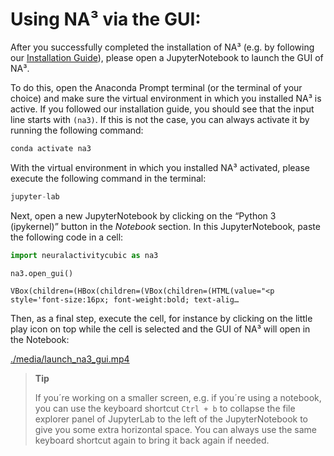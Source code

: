 # Using NA³ via the GUI:


<!-- WARNING: THIS FILE WAS AUTOGENERATED! DO NOT EDIT! -->

After you successfully completed the installation of NA³ (e.g. by
following our [Installation
Guide](https://indoc-research.github.io/NeuralActivityCubic/installation.html)),
please open a JupyterNotebook to launch the GUI of NA³.

To do this, open the Anaconda Prompt terminal (or the terminal of your
choice) and make sure the virtual environment in which you installed NA³
is active. If you followed our installation guide, you should see that
the input line starts with `(na3)`. If this is not the case, you can
always activate it by running the following command:

``` python
conda activate na3
```

With the virtual environment in which you installed NA³ activated,
please execute the following command in the terminal:

``` python
jupyter-lab
```

Next, open a new JupyterNotebook by clicking on the “Python 3
(ipykernel)” button in the *Notebook* section. In this JupyterNotebook,
paste the following code in a cell:

``` python
import neuralactivitycubic as na3

na3.open_gui()
```

    VBox(children=(HBox(children=(VBox(children=(HTML(value="<p style='font-size:16px; font-weight:bold; text-alig…

Then, as a final step, execute the cell, for instance by clicking on the
little play icon on top while the cell is selected and the GUI of NA³
will open in the Notebook:

[./media/launch_na3_gui.mp4](./media/launch_na3_gui.mp4)

<div>

> **Tip**
>
> If you´re working on a smaller screen, e.g. if you´re using a
> notebook, you can use the keyboard shortcut `Ctrl + b` to collapse the
> file explorer panel of JupyterLab to the left of the JupyterNotebook
> to give you some extra horizontal space. You can always use the same
> keyboard shortcut again to bring it back again if needed.

</div>
